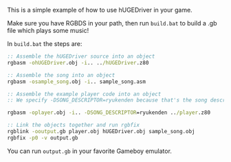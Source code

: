 This is a simple example of how to use hUGEDriver in your game.

Make sure you have RGBDS in your path, then run `build.bat` to build a .gb file which plays some music!

In `build.bat` the steps are:

```bat
:: Assemble the hUGEDriver source into an object
rgbasm -ohUGEDriver.obj -i.. ../hUGEDriver.z80

:: Assemble the song into an object
rgbasm -osample_song.obj -i.. sample_song.asm

:: Assemble the example player code into an object
:: We specify -DSONG_DESCRIPTOR=ryukenden because that's the song descriptor I chose when exporting the song in hUGETracker.

rgbasm -oplayer.obj -i.. -DSONG_DESCRIPTOR=ryukenden ../player.z80

:: Link the objects together and run rgbfix
rgblink -ooutput.gb player.obj hUGEDriver.obj sample_song.obj
rgbfix -p0 -v output.gb
```

You can run `output.gb` in your favorite Gameboy emulator.
